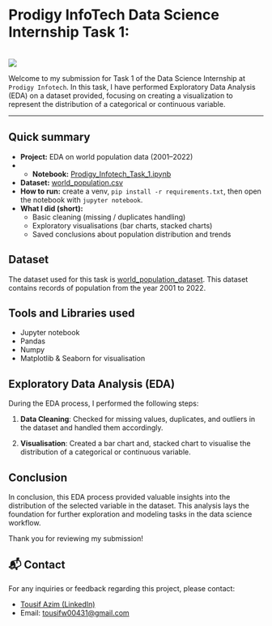 # Prodigy InfoTech Data Science Internship Task 1:
<br>
<img src="https://github.com/Tousif18/PRODIGY_DS_01/blob/main/ds1.png"   >

Welcome to my submission for Task 1 of the Data Science Internship at `Prodigy Infotech`. In this task, I have performed Exploratory Data Analysis (EDA) on a dataset provided, focusing on creating a visualization to represent the distribution of a categorical or continuous variable.

---

## Quick summary
- **Project:** EDA on world population data (2001–2022)
- - **Notebook:** [Prodigy_Infotech_Task_1.ipynb](Prodigy_Infotech_Task_1.ipynb)
- **Dataset:** [world_population.csv](worldpopulationdata.csv)
- **How to run:** create a venv, `pip install -r requirements.txt`, then open the notebook with `jupyter notebook`.
- **What I did (short):**
  - Basic cleaning (missing / duplicates handling)
  - Exploratory visualisations (bar charts, stacked charts)
  - Saved conclusions about population distribution and trends

## Dataset

The dataset used for this task is <a href="https://github.com/Tousif18/PRODIGY_DS_01/blob/main/worldpopulationdata.csv">world_population_dataset</a>. This dataset contains records of population from the year 2001 to 2022. 

## Tools and Libraries used
- Jupyter notebook
- Pandas
- Numpy
- Matplotlib & Seaborn for visualisation



## Exploratory Data Analysis (EDA)

During the EDA process, I performed the following steps:

1. **Data Cleaning**: Checked for missing values, duplicates, and outliers in the dataset and handled them accordingly.

2. **Visualisation**: Created a bar chart and, stacked chart to visualise the distribution of a categorical or continuous variable. 



## Conclusion

In conclusion, this EDA process provided valuable insights into the distribution of the selected variable in the dataset. This analysis lays the foundation for further exploration and modeling tasks in the data science workflow.

Thank you for reviewing my submission!

## 📬 Contact

For any inquiries or feedback regarding this project, please contact:

- <a href="https://www.linkedin.com/in/tousif-azim-533313279/">Tousif Azim (LinkedIn)</a>
- Email: tousifw00431@gmail.com

